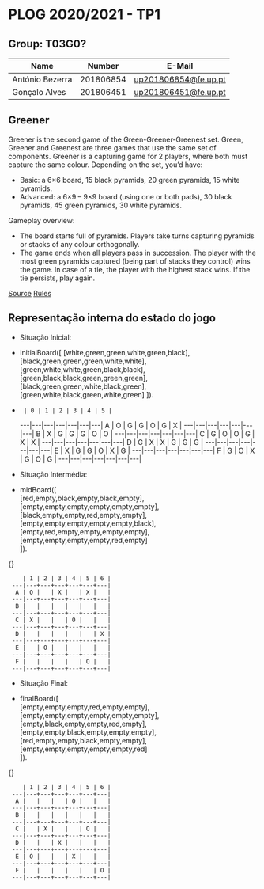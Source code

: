# PLOG 2020/2021 - TP1

## Group: T03G0?

| Name             | Number    | E-Mail                |
| ---------------- | --------- | --------------------- |
| António Bezerra    | 201806854 | up201806854@fe.up.pt  |
| Gonçalo Alves    | 201806451 | up201806451@fe.up.pt  |

## Greener

Greener is the second game of the Green-Greener-Greenest set. Green, Greener and Greenest are three games that use the same set of components.
Greener is a capturing game for 2 players, where both must capture the same colour.
Depending on the set, you’d have:

- Basic: a 6×6 board, 15 black pyramids, 20 green pyramids, 15 white pyramids.
- Advanced: a 6×9 – 9×9 board (using one or both pads), 30 black pyramids, 45 green pyramids, 30 white pyramids.

Gameplay overview:

- The board starts full of pyramids. Players take turns capturing pyramids or stacks of any colour orthogonally.
- The game ends when all players pass in succession. The player with the most green pyramids captured (being part of stacks they control) wins the game. In case of a tie, the player with the highest stack wins. If the tie persists, play again.

[Source](https://www.boardgamegeek.com/boardgame/227145/greengreenergreenest)
[Rules](https://nestorgames.com/rulebooks/GREENGREENERGREENEST_EN.pdf)


## Representação interna do estado do jogo

- Situação Inicial:

-   initialBoard([
    [white,green,green,white,green,black],
    [black,green,green,green,white,white],
    [green,white,white,green,black,black],
    [green,black,black,green,green,green],
    [black,green,green,white,black,green],
    [green,white,black,green,white,green]
    ]). 

- 
       | 0 | 1 | 2 | 3 | 4 | 5 |
    ---|---|---|---|---|---|---|
     A | O | G | G | O | G | X | 
    ---|---|---|---|---|---|---|
     B | X | G | G | G | O | O | 
    ---|---|---|---|---|---|---|
     C | G | O | O | G | X | X | 
    ---|---|---|---|---|---|---|
     D | G | X | X | G | G | G | 
    ---|---|---|---|---|---|---|
     E | X | G | G | O | X | G | 
    ---|---|---|---|---|---|---|
     F | G | O | X | G | O | G | 
    ---|---|---|---|---|---|---|


- Situação Intermédia:

-   midBoard([  
    [red,empty,black,empty,black,empty],  
    [empty,empty,empty,empty,empty,empty],  
    [black,empty,empty,red,empty,empty],  
    [empty,empty,empty,empty,empty,black],  
    [empty,red,empty,empty,empty,empty],  
    [empty,empty,empty,empty,red,empty]  
    ]).
  
{}  
   
        | 1 | 2 | 3 | 4 | 5 | 6 |  
     ---|---+---+---+---+---+---|  
      A | O |   | X |   | X |   |  
     ---|---+---+---+---+---+---|  
      B |   |   |   |   |   |   |  
     ---|---+---+---+---+---+---|  
      C | X |   |   | O |   |   |  
     ---|---+---+---+---+---+---|  
      D |   |   |   |   |   | X |  
     ---|---+---+---+---+---+---|  
      E |   | O |   |   |   |   |  
     ---|---+---+---+---+---+---|  
      F |   |   |   |   | O |   |  
     ---|---+---+---+---+---+---|  


- Situação Final:

-   finalBoard([  
    [empty,empty,empty,red,empty,empty],  
    [empty,empty,empty,empty,empty,empty],  
    [empty,black,empty,empty,red,empty],  
    [empty,empty,black,empty,empty,empty],  
    [red,empty,empty,black,empty,empty],  
    [empty,empty,empty,empty,empty,red]  
    ]).
  
{}  

        | 1 | 2 | 3 | 4 | 5 | 6 |  
     ---|---+---+---+---+---+---|  
      A |   |   |   | O |   |   |  
     ---|---+---+---+---+---+---|  
      B |   |   |   |   |   |   |  
     ---|---+---+---+---+---+---|  
      C |   | X |   |   | O |   |  
     ---|---+---+---+---+---+---|  
      D |   |   | X |   |   |   |  
     ---|---+---+---+---+---+---|  
      E | O |   |   | X |   |   |  
     ---|---+---+---+---+---+---|  
      F |   |   |   |   |   | O |  
     ---|---+---+---+---+---+---|